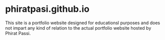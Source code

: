 # phiratpasi.github.io

This site is a portfolio website designed for educationsl purposes and does not impart any kind of relation to the actual portfolio website hosted by Phirat Passi.
